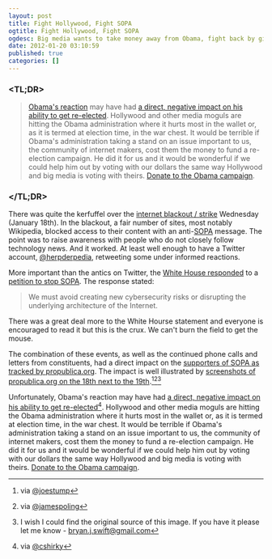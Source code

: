 ```yaml
---
layout: post
title: Fight Hollywood, Fight SOPA
ogtitle: Fight Hollywood, Fight SOPA
ogdesc: Big media wants to take money away from Obama, fight back by giving money or spreading the word.
date: 2012-01-20 03:10:59
published: true
categories: []
---
```


### <TL;DR>

> [Obama's reaction](http://www.whitehouse.gov/blog/2012/01/14/obama-administration-responds-we-people-petitions-sopa-and-online-piracy) may have had [a direct, negative impact on his ability to get re-elected](http://www.deadline.com/2012/01/exclusive-hollywood-moguls-stopping-obama-donations-because-of-administrations-piracy-stand/). Hollywood and other media moguls are hitting the Obama administration where it hurts most in the wallet or, as it is termed at election time, in the war chest. It would be terrible if Obama's administration taking a stand on an issue important to us, the community of internet makers, cost them the money to fund a re-election campaign. He did it for us and it would be wonderful if we could help him out by voting with our dollars the same way Hollywood and big media is voting with theirs. [Donate to the Obama campaign](https://donate.barackobama.com/page/outreach/view/2012/antisopa).

### </TL;DR>

There was quite the kerfuffel over the [internet blackout / strike](http://sopastrike.com/) Wednesday (January 18th). In the blackout, a fair number of sites, most notably Wikipedia, blocked access to their content with an anti-[SOPA](http://www.opencongress.org/bill/112-h3261/show) message. The point was to raise awareness with people who do not closely follow technology news. And it worked. At least well enough to have a Twitter account, [@herpderpedia](https://twitter.com/herpderpedia), retweeting some under informed reactions.

More important than the antics on Twitter, the [White House responded](http://www.whitehouse.gov/blog/2012/01/14/obama-administration-responds-we-people-petitions-sopa-and-online-piracy) to a [petition to stop SOPA](https://wwws.whitehouse.gov/petition-tool/petition/veto-sopa-bill-and-any-other-future-bills-threaten-diminish-free-flow-information/g3W1BscR). The response stated:

> We must avoid creating new cybersecurity risks or disrupting the underlying architecture of the Internet.

There was a great deal more to the White Hourse statement and everyone is encouraged to read it but this is the crux. We can't burn the field to get the mouse.

The combination of these events, as well as the continued phone calls and letters from constituents, had a direct impact on the [supporters of SOPA as tracked by propublica.org](http://projects.propublica.org/sopa/). The impact is well illustrated by [screenshots of propublica.org on the 18th next to the 19th](http://s3.amazonaws.com/propublica/assets/images/sopa-opera-count.png).[^1][^2][^3]

Unfortunately, Obama's reaction may have had [a direct, negative impact on his ability to get re-elected](http://www.deadline.com/2012/01/exclusive-hollywood-moguls-stopping-obama-donations-because-of-administrations-piracy-stand/)[^4]. Hollywood and other media moguls are hitting the Obama administration where it hurts most in the wallet or, as it is termed at election time, in the war chest. It would be terrible if Obama's administration taking a stand on an issue important to us, the community of internet makers, cost them the money to fund a re-election campaign. He did it for us and it would be wonderful if we could help him out by voting with our dollars the same way Hollywood and big media is voting with theirs. [Donate to the Obama campaign](https://donate.barackobama.com/page/outreach/view/2012/antisopa).

[^1]: via [@joestump](http://twitter.com/joestump/statuses/160107054386782209)
[^2]: via [@jamespoling](http://twitter.com/jamespoling/statuses/160222834893914112)
[^3]: I wish I could find the original source of this image. If you have it please let me know - <bryan.j.swift@gmail.com>
[^4]: via [@cshirky](http://twitter.com/cshirky/statuses/160129411276996608)